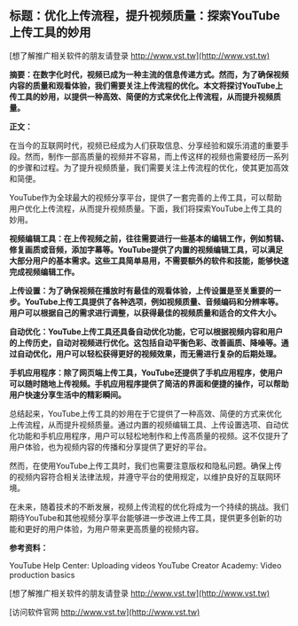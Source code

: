 ## **标题：优化上传流程，提升视频质量：探索YouTube上传工具的妙用**

[想了解推广相关软件的朋友请登录 http://www.vst.tw](http://www.vst.tw)

**摘要：在数字化时代，视频已成为一种主流的信息传递方式。然而，为了确保视频内容的质量和观看体验，我们需要关注上传流程的优化。本文将探讨YouTube上传工具的妙用，以提供一种高效、简便的方式来优化上传流程，从而提升视频质量。**

**正文：**

在当今的互联网时代，视频已经成为人们获取信息、分享经验和娱乐消遣的重要手段。然而，制作一部高质量的视频并不容易，而上传这样的视频也需要经历一系列的步骤和过程。为了提升视频质量，我们需要关注上传流程的优化，使其更加高效和简便。

YouTube作为全球最大的视频分享平台，提供了一套完善的上传工具，可以帮助用户优化上传流程，从而提升视频质量。下面，我们将探索YouTube上传工具的妙用。

**视频编辑工具：在上传视频之前，往往需要进行一些基本的编辑工作，例如剪辑、修复画质或音频，添加字幕等。YouTube提供了内置的视频编辑工具，可以满足大部分用户的基本需求。这些工具简单易用，不需要额外的软件和技能，能够快速完成视频编辑工作。**

**上传设置：为了确保视频在播放时有最佳的观看体验，上传设置是至关重要的一步。YouTube上传工具提供了各种选项，例如视频质量、音频编码和分辨率等。用户可以根据自己的需求进行调整，以获得最佳的视频质量和适合的文件大小。**

**自动优化：YouTube上传工具还具备自动优化功能，它可以根据视频内容和用户的上传历史，自动对视频进行优化。这包括自动平衡色彩、改善画质、降噪等。通过自动优化，用户可以轻松获得更好的视频效果，而无需进行复杂的后期处理。**

**手机应用程序：除了网页端上传工具，YouTube还提供了手机应用程序，使用户可以随时随地上传视频。手机应用程序提供了简洁的界面和便捷的操作，可以帮助用户快速分享生活中的精彩瞬间。**

总结起来，YouTube上传工具的妙用在于它提供了一种高效、简便的方式来优化上传流程，从而提升视频质量。通过内置的视频编辑工具、上传设置选项、自动优化功能和手机应用程序，用户可以轻松地制作和上传高质量的视频。这不仅提升了用户体验，也为视频内容的传播和分享提供了更好的平台。

然而，在使用YouTube上传工具时，我们也需要注意版权和隐私问题。确保上传的视频内容符合相关法律法规，并遵守平台的使用规定，以维护良好的互联网环境。

在未来，随着技术的不断发展，视频上传流程的优化将成为一个持续的挑战。我们期待YouTube和其他视频分享平台能够进一步改进上传工具，提供更多创新的功能和更好的用户体验，为用户带来更高质量的视频内容。

**参考资料：**

YouTube Help Center: Uploading videos
YouTube Creator Academy: Video production basics

[想了解推广相关软件的朋友请登录 http://www.vst.tw](http://www.vst.tw)


[访问软件官网 http://www.vst.tw](http://www.vst.tw)
